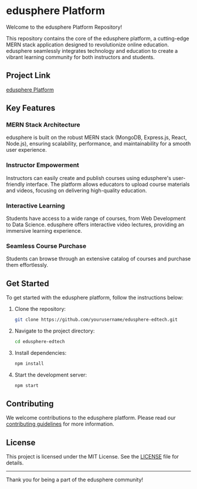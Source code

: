 # edusphere Platform

Welcome to the edusphere Platform Repository!

This repository contains the core of the edusphere platform, a cutting-edge MERN stack application designed to revolutionize online education. edusphere seamlessly integrates technology and education to create a vibrant learning community for both instructors and students.

## Project Link
[edusphere Platform](https://edusphere-edtech-project.vercel.app/)

## Key Features

### MERN Stack Architecture
edusphere is built on the robust MERN stack (MongoDB, Express.js, React, Node.js), ensuring scalability, performance, and maintainability for a smooth user experience.

### Instructor Empowerment
Instructors can easily create and publish courses using edusphere's user-friendly interface. The platform allows educators to upload course materials and videos, focusing on delivering high-quality education.

### Interactive Learning
Students have access to a wide range of courses, from Web Development to Data Science. edusphere offers interactive video lectures, providing an immersive learning experience.

### Seamless Course Purchase
Students can browse through an extensive catalog of courses and purchase them effortlessly.

## Get Started
To get started with the edusphere platform, follow the instructions below:

1. Clone the repository:
    ```sh
    git clone https://github.com/yourusername/edusphere-edtech.git
    ```

2. Navigate to the project directory:
    ```sh
    cd edusphere-edtech
    ```

3. Install dependencies:
    ```sh
    npm install
    ```

4. Start the development server:
    ```sh
    npm start
    ```

## Contributing
We welcome contributions to the edusphere platform. Please read our [contributing guidelines](CONTRIBUTING.md) for more information.

## License
This project is licensed under the MIT License. See the [LICENSE](LICENSE) file for details.

---

Thank you for being a part of the edusphere community!